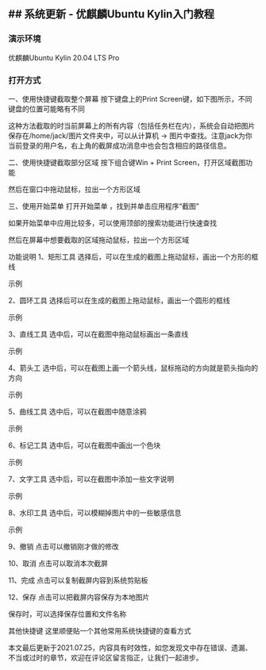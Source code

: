## ## 系统更新 - 优麒麟Ubuntu Kylin入门教程

### 演示环境

优麒麟Ubuntu Kylin 20.04 LTS Pro

### 打开方式

一、使用快捷键截取整个屏幕
按下键盘上的Print Screen键，如下图所示，不同键盘的位置可能略有不同

这种方法截取的时当前屏幕上的所有内容（包括任务栏在内），系统会自动把图片保存在/home/jack/图片文件夹中，可以从计算机 -> 图片中查找。注意jack为你当前登录的用户名，右上角的截屏成功消息中也会包含相应的路径信息。


二、使用快捷键截取部分区域
按下组合键Win + Print Screen，打开区域截图功能

然后在窗口中拖动鼠标，拉出一个方形区域

三、使用开始菜单
打开开始菜单 ，找到并单击应用程序“截图”

如果开始菜单中应用比较多，可以使用顶部的搜索功能进行快速查找

然后在屏幕中想要截取的区域拖动鼠标，拉出一个方形区域

功能说明
1、矩形工具
选择后，可以在生成的截图上拖动鼠标，画出一个方形的框线

示例

2、圆环工具
选择后可以在生成的截图上拖动鼠标，画出一个圆形的框线

示例

3、直线工具
选中后，可以在截图中拖动鼠标画出一条直线

示例

4、箭头工
选中后，可以在截图上画一个箭头线，鼠标拖动的方向就是箭头指向的方向

示例

5、曲线工具
选中后，可以在截图中随意涂鸦

示例

6、标记工具
选中后，可以在截图中画出一个色块

示例

7、文字工具
选中后，可以在截图中添加一些文字说明

示例

8、水印工具
选中后，可以模糊掉图片中的一些敏感信息

示例

9、撤销
点击可以撤销刚才做的修改

10、取消
点击可以取消本次截屏

11、完成
点击可以复制截屏内容到系统剪贴板

12、保存
点击可以把截屏内容保存为本地图片

保存时，可以选择保存位置和文件名称


其他快捷键
这里顺便贴一个其他常用系统快捷键的查看方式

本文最后更新于2021.07.25，内容具有时效性，如您发现文中存在错误、遗漏、不当或过时的章节，欢迎在评论区留言指正，让我们一起进步。